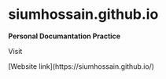 # siumhossain.github.io
**Personal Documantation Practice**
<p>Visit</p>
[Website link](https://siumhossain.github.io/)
